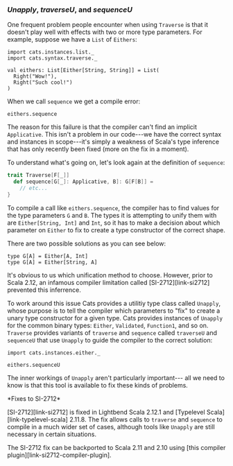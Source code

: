 ### *Unapply*, *traverseU*, and *sequenceU*

One frequent problem people encounter when using `Traverse`
is that it doesn't play well with effects
with two or more type parameters.
For example, suppose we have a `List` of `Eithers`:

```tut:book:silent
import cats.instances.list._
import cats.syntax.traverse._

val eithers: List[Either[String, String]] = List(
  Right("Wow!"),
  Right("Such cool!")
)
```

When we call `sequence` we get a compile error:

```tut:book:fail
eithers.sequence
```

The reason for this failure is that
the compiler can't find an implicit `Applicative`.
This isn't a problem in our code---we
have the correct syntax and instances in scope---it's
simply a weakness of Scala's type inference
that has only recently been fixed
(more on the fix in a moment).

To understand what's going on,
let's look again at the definition of `sequence`:

```scala
trait Traverse[F[_]]
  def sequence[G[_]: Applicative, B]: G[F[B]] =
    // etc...
}
```

To compile a call like `eithers.sequence`,
the compiler has to find values
for the type parameters `G` and `B`.
The types it is attempting to unify them with are
`Either[String, Int]` and `Int`,
so it has to make a decision about
which parameter on `Either` to fix
to create a type constructor of the correct shape.

There are two possible solutions as you can see below:

```tut:book:silent
type G[A] = Either[A, Int]
type G[A] = Either[String, A]
```

It's obvious to us which unification method to choose.
However, prior to Scala 2.12,
an infamous compiler limitation called [SI-2712][link-si2712]
prevented this inferrence.

To work around this issue
Cats provides a utilitiy type class called `Unapply`,
whose purpose is to tell the compiler
which parameters to "fix" to create
a unary type constructor for a given type.
Cats provides instances of `Unapply`
for the common binary types:
`Either`, `Validated`, `Function1`, and so on.
`Traverse` provides variants of `traverse` and `sequence`
called `traverseU` and `sequenceU`
that use `Unapply` to guide the compiler
to the correct solution:

```tut:book:silent
import cats.instances.either._
```

```tut:book
eithers.sequenceU
```

The inner workings of `Unapply`
aren't particularly important---
all we need to know is that this tool is available
to fix these kinds of problems.

<div class="callout callout-info">
*Fixes to SI-2712*

[SI-2712][link-si2712] is fixed in Lightbend Scala 2.12.1
and [Typelevel Scala][link-typelevel-scala] 2.11.8.
The fix allows calls to `traverse` and `sequence`
to compile in a much wider set of cases,
although tools like `Unapply` are still necessary
in certain situations.

The SI-2712 fix can be backported to Scala 2.11 and 2.10
using [this compiler plugin][link-si2712-compiler-plugin].
</div>
